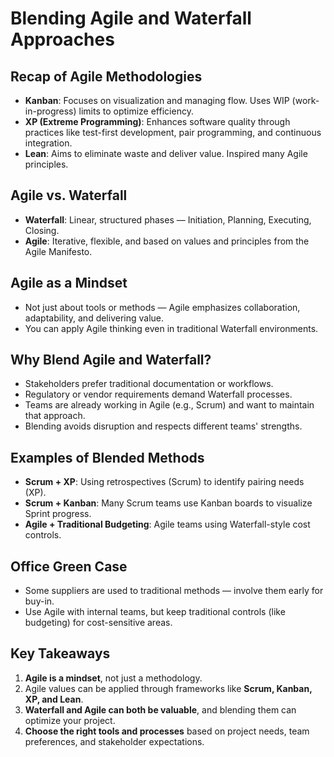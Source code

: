 # Blending Agile and Waterfall Approaches

## Recap of Agile Methodologies
- **Kanban**: Focuses on visualization and managing flow. Uses WIP (work-in-progress) limits to optimize efficiency.
- **XP (Extreme Programming)**: Enhances software quality through practices like test-first development, pair programming, and continuous integration.
- **Lean**: Aims to eliminate waste and deliver value. Inspired many Agile principles.

## Agile vs. Waterfall
- **Waterfall**: Linear, structured phases — Initiation, Planning, Executing, Closing.
- **Agile**: Iterative, flexible, and based on values and principles from the Agile Manifesto.

## Agile as a Mindset
- Not just about tools or methods — Agile emphasizes collaboration, adaptability, and delivering value.
- You can apply Agile thinking even in traditional Waterfall environments.

## Why Blend Agile and Waterfall?
- Stakeholders prefer traditional documentation or workflows.
- Regulatory or vendor requirements demand Waterfall processes.
- Teams are already working in Agile (e.g., Scrum) and want to maintain that approach.
- Blending avoids disruption and respects different teams' strengths.

## Examples of Blended Methods
- **Scrum + XP**: Using retrospectives (Scrum) to identify pairing needs (XP).
- **Scrum + Kanban**: Many Scrum teams use Kanban boards to visualize Sprint progress.
- **Agile + Traditional Budgeting**: Agile teams using Waterfall-style cost controls.

## Office Green Case
- Some suppliers are used to traditional methods — involve them early for buy-in.
- Use Agile with internal teams, but keep traditional controls (like budgeting) for cost-sensitive areas.

## Key Takeaways
1. **Agile is a mindset**, not just a methodology.
2. Agile values can be applied through frameworks like **Scrum, Kanban, XP, and Lean**.
3. **Waterfall and Agile can both be valuable**, and blending them can optimize your project.
4. **Choose the right tools and processes** based on project needs, team preferences, and stakeholder expectations.

